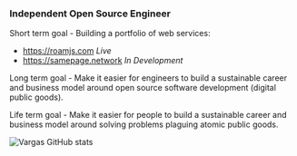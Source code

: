 ### Independent Open Source Engineer

Short term goal - Building a portfolio of web services:

- https://roamjs.com  _Live_
- https://samepage.network _In Development_

Long term goal - Make it easier for engineers to build a sustainable career and business model around open source software development (digital public goods).

Life term goal - Make it easier for people to build a sustainable career and business model around solving problems plaguing atomic public goods.

![Vargas GitHub stats](https://github-readme-stats.vercel.app/api?username=dvargas92495&show_icons=true&count_private=true&hide_border=true)
